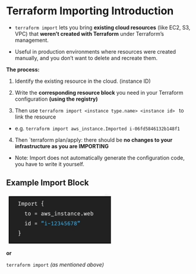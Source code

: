 # **Terraform Importing Introduction**

- `terraform import` lets you bring **existing cloud resources** (like EC2, S3, VPC) that **weren’t created with Terraform** under Terraform’s management.

- Useful in production environments where resources were created manually, and you don’t want to delete and recreate them.

**The process:**

1. Identify the existing resource in the cloud. (instance ID)

2. Write the **corresponding resource block** you need in your Terraform configuration **(using the registry)**

3. Then use `terraform import <instance type.name> <instance id> ` to link the resource 
- e.g. `terraform import aws_instance.Imported i-06fd5846132b148f1` 

4. Then `terraform plan/apply: there should be **no changes to your infrastructure as you are IMPORTING**

- Note: Import does not automatically generate the configuration code, you have to write it yourself.

**Example Import Block**
---
![alt text](Screenshots/image-5.png)

**or**

`terraform import` *(as mentioned above)*